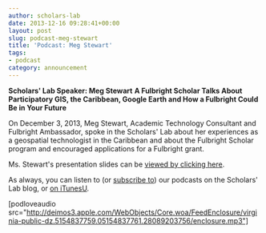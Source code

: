 ```yaml
---
author: scholars-lab
date: 2013-12-16 09:28:41+00:00
layout: post
slug: podcast-meg-stewart
title: 'Podcast: Meg Stewart'
tags:
- podcast
category: announcement
---
```


**Scholars' Lab Speaker: Meg Stewart**
**A Fulbright Scholar Talks About Participatory GIS, the Caribbean, Google Earth and How a Fulbright Could Be in Your Future**

On December 3, 2013, Meg Stewart, Academic Technology Consultant and Fulbright Ambassador, spoke in the Scholars' Lab about her experiences as a geospatial technologist in the Caribbean and about the Fulbright Scholar program and encouraged applications for a Fulbright grant.

Ms. Stewart's presentation slides can be [viewed by clicking here](http://static.scholarslab.org/wp-content/uploads/2013/12/Stewart_slides_Fulbright_ScholarsLab.pdf).

As always, you can listen to (or [subscribe to](https://scholarslab.org/category/podcasts/)) our podcasts on the Scholars' Lab blog, or [on iTunesU](http://itunes.apple.com/us/itunes-u/scholars-lab-speaker-series/id401906619).

[podloveaudio src="http://deimos3.apple.com/WebObjects/Core.woa/FeedEnclosure/virginia-public-dz.5154837759.05154837761.28089203756/enclosure.mp3"]

